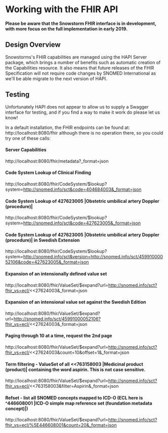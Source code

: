 # Working with the FHIR API

**Please be aware that the Snowstorm FHIR interface is in development, with more focus on the full implementation in early 2019.**

## Design Overview

Snowstorms's FHIR capabilities are managed using the HAPI Server package, which brings a number of benefits such as automatic creation of the Capabilities resource. It also means that future releases of the FHIR Specification will not require code changes by SNOMED International as we'll be able migrate to the next version of HAPI.

## Testing
Unfortunately HAPI does not appear to allow us to supply a Swagger interface for testing, and if you find a way to make it work do please let us know!

In a default installation, the FHIR endpoints can be found at: http://localhost:8080/fhir  although there is no operation there, so you could try one of these calls:

#### Server Capabilities
http://localhost:8080/fhir/metadata?_format=json

#### Code System Lookup of Clinical Finding
http://localhost:8080/fhir/CodeSystem/$lookup?system=http://snomed.info/sct&code=404684003&_format=json

#### Code System Lookup of 427623005 |Obstetric umbilical artery Doppler (procedure)|
http://localhost:8080/fhir/CodeSystem/$lookup?system=http://snomed.info/sct&code=427623005&_format=json

#### Code System Lookup of 427623005 |Obstetric umbilical artery Doppler (procedure)| in Swedish Extension
http://localhost:8080/fhir/CodeSystem/$lookup?system=http://snomed.info/sct&version=http://snomed.info/sct/45991000052106&code=427623005&_format=json

#### Expansion of an intensionally defined value set
http://localhost:8080/fhir/ValueSet/$expand?url=http://snomed.info/sct?fhir_vs=ecl/<<27624003&_format=json

#### Expansion of an intensional value set against the Swedish Edition
http://localhost:8080/fhir/ValueSet/$expand?url=http://snomed.info/sct/45991000052106?fhir_vs=ecl/<<27624003&_format=json

#### Paging through 10 at a time, request the 2nd page
http://localhost:8080/fhir/ValueSet/$expand?url=http://snomed.info/sct?fhir_vs=ecl/<<27624003&count=10&offset=1&_format=json

#### Term filtering - ValueSet of all <<763158003 |Medicinal product (product)| containing the word aspirin.  This is not case sensitive.
http://localhost:8080/fhir/ValueSet/$expand?url=http://snomed.info/sct?fhir_vs=ecl/<<763158003&filter=Aspirin&_format=json

#### Refset - list all SNOMED concepts mapped to ICD-O  (ECL here is ^446608001 |ICD-O simple map reference set (foundation metadata concept)|)
http://localhost:8080/fhir/ValueSet/$expand?url=http://snomed.info/sct?fhir_vs=ecl/%5E446608001&count=20&_format=json
